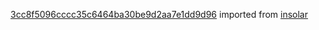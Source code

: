 [3cc8f5096cccc35c6464ba30be9d2aa7e1dd9d96](https://github.com/insolar/insolar/commit/3cc8f5096cccc35c6464ba30be9d2aa7e1dd9d96) imported from [insolar](https://github.com/insolar/insolar)
